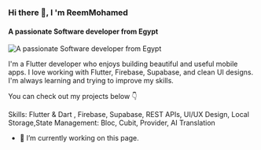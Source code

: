 ### Hi there 👋, I 'm ReemMohamed 
#### A passionate Software developer from Egypt
![A passionate Software developer from Egypt](https://codemylab.b-cdn.net/wp-content/uploads/2024/02/flutter.jpg)

I'm a Flutter developer who enjoys building beautiful and useful mobile apps.
I love working with Flutter, Firebase, Supabase, and clean UI designs.
I'm always learning and trying to improve my skills.

You can check out my projects below 👇

Skills: Flutter & Dart , Firebase, Supabase, REST APIs, UI/UX Design, Local Storage,State Management: Bloc, Cubit, Provider, AI Translation 

- 🔭 I’m currently working on this page. 




